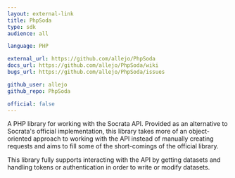 ```yaml
---
layout: external-link
title: PhpSoda
type: sdk 
audience: all

language: PHP

external_url: https://github.com/allejo/PhpSoda
docs_url: https://github.com/allejo/PhpSoda/wiki
bugs_url: https://github.com/allejo/PhpSoda/issues

github_user: allejo
github_repo: PhpSoda

official: false
---
```

A PHP library for working with the Socrata API. Provided as an alternative to Socrata's official implementation, this library takes more of an object-oriented approach to working with the API instead of manually creating requests and aims to fill some of the short-comings of the official library.

This library fully supports interacting with the API by getting datasets and handling tokens or authentication in order to write or modify datasets.
